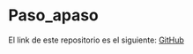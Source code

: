 # Paso_apaso

El link de este repositorio es el siguiente: [GitHub](https://github.com/joseluis031/Paso_apaso.git)
